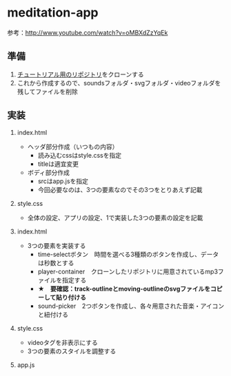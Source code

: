 


# meditation-app
参考：http://www.youtube.com/watch?v=oMBXdZzYqEk

##  準備
1.  [チュートリアル用のリポジトリ](https://github.com/developedbyed/meditation-app)をクローンする
2.  これから作成するので、soundsフォルダ・svgフォルダ・videoフォルダを残してファイルを削除

##  実装
1.   index.html
     *   ヘッダ部分作成（いつもの内容）
         *   読み込むcssはstyle.cssを指定
         * titleは適宜変更
     *  ボディ部分作成
         *   srcはapp.jsを指定
         *   今回必要なのは、3つの要素なのでその3つをとりあえず記載

2.   style.css
     *   全体の設定、アプリの設定、1で実装した3つの要素の設定を記載

3.  index.html
    *   3つの要素を実装する
        *   time-selectボタン　時間を選べる3種類のボタンを作成し、データは秒数とする
        *   player-container　クローンしたリポジトリに用意されているmp3ファイルを指定する
        *   **★　要確認：track-outlineとmoving-outlineのsvgファイルをコピーして貼り付ける**
        *   sound-picker　2つボタンを作成し、各々用意された音楽・アイコンと紐付ける
  
4.  style.css
    *   videoタグを非表示にする
    *   3つの要素のスタイルを調整する

5.  app.js

